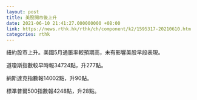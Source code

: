 ```yaml
---
layout: post
title: 美股開市後上升
date: 2021-06-10 21:41:27.000000000 +08:00
link: https://news.rthk.hk/rthk/ch/component/k2/1595317-20210610.htm
categories: rthk
---
```


紐約股市上升。美國5月通脹率較預期高，未有影響美股早段表現。

道瓊斯指數較早時報34724點，升277點。

納斯達克指數報14002點，升90點。

標準普爾500指數報4248點，升28點。

